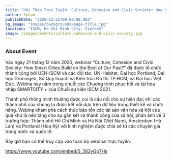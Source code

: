 ```yaml
---
title: "Hội Thảo Trực Tuyến: Culture, Cohesion and Civic Society: How Smart Cities Build on the Best of Our Past?"
author: lptan
publishDate: "2020-12-21T09:00:00.00Z"
bg_image: "images/backgrounds/page-title.jpg"
location: "ISCM, Ho Chi Minh City, Vietnam"
image: /images/events/culture-cohesion-and-civic-society.jpg
---
```

### About Event

Vào ngày 21 tháng 12 năm 2020, webinar “Culture, Cohesion and Civic Society: How Smart Cities Build on the Best of Our Past?” đã được tổ chức thành công bởi UEH-ISCM và các đối tác: UN-Habitat, Đại học Portland, Đại học Groningen, Sở Quy hoạch và Kiến trúc Đô thị TP.HCM, và Đại học Việt Đức. Webina này nằm trong chuỗi các Chương trình phục hồi và tái hòa nhập SMARTCITY + của Chuỗi sự kiện ISCM 2021.

Thành phố thông minh thường được coi là cầu nối cho sự hiện đại; khi các thành phố của chúng ta được kết nối dựa trên dữ liệu trong thiết kế và chức năng. Webina khám phá cách thức bảo tồn các tài sản văn hóa xã hội của quá khứ là nền tảng cho sự gắn kết và thành công của xã hội, phản ánh về 3 trường hợp: Thành phố Hồ Chí Minh và Hà Nội (Việt Nam), Amsterdam (Hà Lan) và Portland (Hoa Kỳ) với kinh nghiệm được chia sẻ từ các chuyên gia trong nước và quốc tế.


Bây giờ bạn có thể truy cập vào toàn bộ webinar trực tuyến:

https://www.youtube.com/embed/S_382yGp7Hs